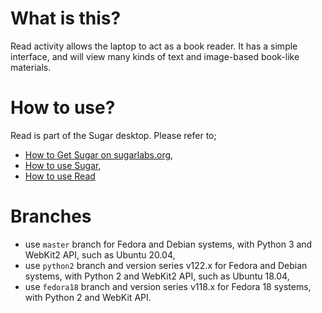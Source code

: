 What is this?
=============

Read activity allows the laptop to act as a book reader. It has a simple interface, and will view many kinds of text and image-based book-like materials.

How to use?
===========

Read is part of the Sugar desktop.  Please refer to;

* [How to Get Sugar on sugarlabs.org](https://sugarlabs.org/),
* [How to use Sugar](https://help.sugarlabs.org/),
* [How to use Read](https://help.sugarlabs.org/read.html)

Branches
========

* use `master` branch for Fedora and Debian systems, with Python 3 and WebKit2 API, such as Ubuntu 20.04,
* use `python2` branch and version series v122.x for Fedora and Debian systems, with Python 2 and WebKit2 API, such as Ubuntu 18.04,
* use `fedora18` branch and version series v118.x for Fedora 18 systems, with Python 2 and WebKit API.
